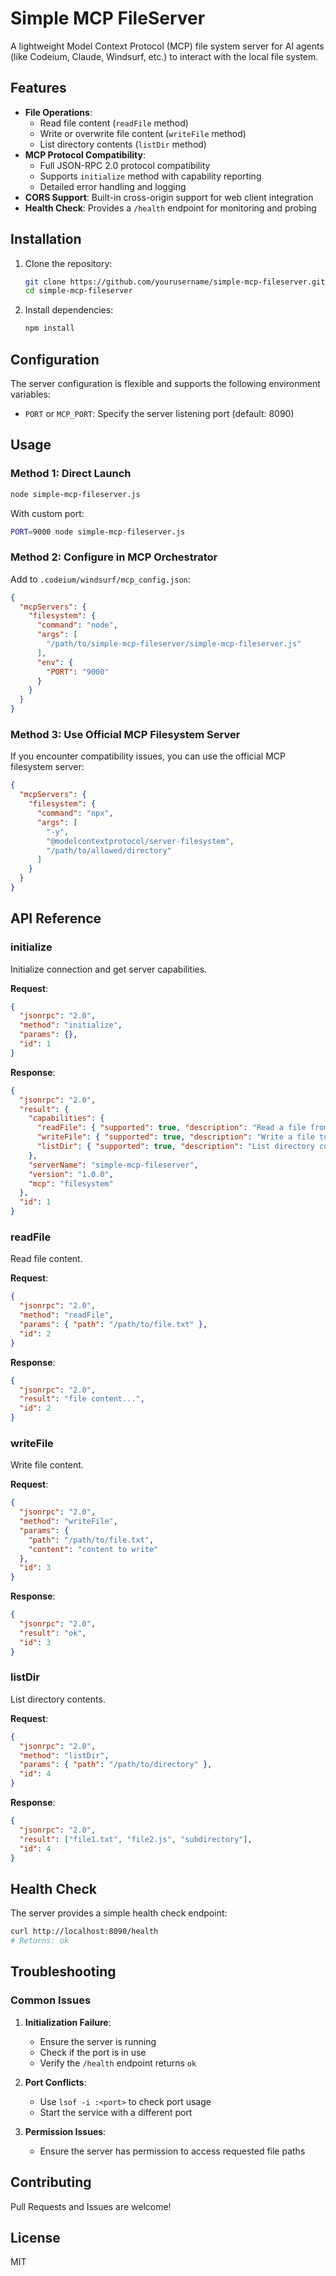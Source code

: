 # Simple MCP FileServer

A lightweight Model Context Protocol (MCP) file system server for AI agents (like Codeium, Claude, Windsurf, etc.) to interact with the local file system.

## Features

- **File Operations**:
  - Read file content (`readFile` method)
  - Write or overwrite file content (`writeFile` method)
  - List directory contents (`listDir` method)
- **MCP Protocol Compatibility**:
  - Full JSON-RPC 2.0 protocol compatibility
  - Supports `initialize` method with capability reporting
  - Detailed error handling and logging
- **CORS Support**: Built-in cross-origin support for web client integration
- **Health Check**: Provides a `/health` endpoint for monitoring and probing

## Installation

1. Clone the repository:
   ```bash
   git clone https://github.com/yourusername/simple-mcp-fileserver.git
   cd simple-mcp-fileserver
   ```

2. Install dependencies:
   ```bash
   npm install
   ```

## Configuration

The server configuration is flexible and supports the following environment variables:

- `PORT` or `MCP_PORT`: Specify the server listening port (default: 8090)

## Usage

### Method 1: Direct Launch

```bash
node simple-mcp-fileserver.js
```

With custom port:
```bash
PORT=9000 node simple-mcp-fileserver.js
```

### Method 2: Configure in MCP Orchestrator

Add to `.codeium/windsurf/mcp_config.json`:

```json
{
  "mcpServers": {
    "filesystem": {
      "command": "node",
      "args": [
        "/path/to/simple-mcp-fileserver/simple-mcp-fileserver.js"
      ],
      "env": {
        "PORT": "9000"
      }
    }
  }
}
```

### Method 3: Use Official MCP Filesystem Server

If you encounter compatibility issues, you can use the official MCP filesystem server:

```json
{
  "mcpServers": {
    "filesystem": {
      "command": "npx",
      "args": [
        "-y",
        "@modelcontextprotocol/server-filesystem",
        "/path/to/allowed/directory"
      ]
    }
  }
}
```

## API Reference

### initialize

Initialize connection and get server capabilities.

**Request**:
```json
{
  "jsonrpc": "2.0",
  "method": "initialize",
  "params": {},
  "id": 1
}
```

**Response**:
```json
{
  "jsonrpc": "2.0",
  "result": {
    "capabilities": {
      "readFile": { "supported": true, "description": "Read a file from disk" },
      "writeFile": { "supported": true, "description": "Write a file to disk" },
      "listDir": { "supported": true, "description": "List directory contents" }
    },
    "serverName": "simple-mcp-fileserver",
    "version": "1.0.0",
    "mcp": "filesystem"
  },
  "id": 1
}
```

### readFile

Read file content.

**Request**:
```json
{
  "jsonrpc": "2.0",
  "method": "readFile",
  "params": { "path": "/path/to/file.txt" },
  "id": 2
}
```

**Response**:
```json
{
  "jsonrpc": "2.0",
  "result": "file content...",
  "id": 2
}
```

### writeFile

Write file content.

**Request**:
```json
{
  "jsonrpc": "2.0",
  "method": "writeFile",
  "params": { 
    "path": "/path/to/file.txt",
    "content": "content to write"
  },
  "id": 3
}
```

**Response**:
```json
{
  "jsonrpc": "2.0",
  "result": "ok",
  "id": 3
}
```

### listDir

List directory contents.

**Request**:
```json
{
  "jsonrpc": "2.0",
  "method": "listDir",
  "params": { "path": "/path/to/directory" },
  "id": 4
}
```

**Response**:
```json
{
  "jsonrpc": "2.0",
  "result": ["file1.txt", "file2.js", "subdirectory"],
  "id": 4
}
```

## Health Check

The server provides a simple health check endpoint:

```bash
curl http://localhost:8090/health
# Returns: ok
```

## Troubleshooting

### Common Issues

1. **Initialization Failure**:
   - Ensure the server is running
   - Check if the port is in use
   - Verify the `/health` endpoint returns `ok`

2. **Port Conflicts**:
   - Use `lsof -i :<port>` to check port usage
   - Start the service with a different port

3. **Permission Issues**:
   - Ensure the server has permission to access requested file paths

## Contributing

Pull Requests and Issues are welcome!

## License

MIT